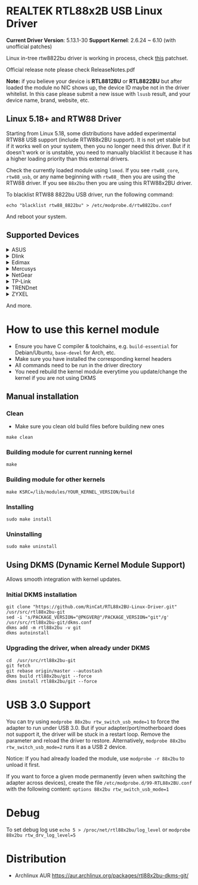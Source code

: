 # REALTEK RTL88x2B USB Linux Driver
**Current Driver Version**: 5.13.1-30
**Support Kernel**: 2.6.24 ~ 6.10 (with unofficial patches)

Linux in-tree rtw8822bu driver is working in process, check [this](https://lore.kernel.org/lkml/20220518082318.3898514-1-s.hauer@pengutronix.de/) patchset.

Official release note please check ReleaseNotes.pdf

**Note:** if you believe your device is **RTL8812BU** or **RTL8822BU** but after loaded the module no NIC shows up, the device ID maybe not in the driver whitelist. In this case please submit a new issue with `lsusb` result, and your device name, brand, website, etc.

## Linux 5.18+ and RTW88 Driver
Starting from Linux 5.18, some distributions have added experimental RTW88 USB support (include RTW88x2BU support).
It is not yet stable but if it works well on your system, then you no longer need this driver.
But if it doesn't work or is unstable, you need to manually blacklist it because it has a higher loading priority than this external drivers.

Check the currently loaded module using `lsmod`. If you see `rtw88_core`, `rtw88_usb`, or any name beginning with `rtw88_` then you are using the RTW88 driver.
If you see `88x2bu` then you are using this RTW88x2BU driver.

To blacklist RTW88 8822bu USB driver, run the following command:

```
echo "blacklist rtw88_8822bu" > /etc/modprobe.d/rtw8822bu.conf
```

And reboot your system.

## Supported Devices
<details>
  <summary>
    ASUS
  </summary>

* ASUS AC1300 USB-AC55 B1
* ASUS U2
* ASUS USB-AC53 Nano
* ASUS USB-AC58
</details>

<details>
  <summary>
    Dlink
  </summary>

* Dlink - DWA-181
* Dlink - DWA-182
* Dlink - DWA-183 D Version
* Dlink - DWA-185
* Dlink - DWA-T185
</details>

<details>
  <summary>
    Edimax
  </summary>

* Edimax EW-7822ULC
* Edimax EW-7822UTC
* Edimax EW-7822UAD
</details>

<details>
  <summary>
    Mercusys
  </summary>

* Mercusys MA30N
* Mercusys MA30H V2
</details>

<details>
  <summary>
    NetGear
  </summary>

* NetGear A6150
</details>

<details>
  <summary>
    TP-Link
  </summary>

* TP-Link Archer T3U
* TP-Link Archer T3U Plus
* TP-Link Archer T3U Nano
* TP-Link Archer T4U V3
* TP-Link Archer T4U Plus
</details>

<details>
  <summary>
    TRENDnet
  </summary>

* TRENDnet TEW-808UBM
</details>

<details>
  <summary>
    ZYXEL
  </summary>

* ZYXEL NWD6602
</details>


And more.

# How to use this kernel module
* Ensure you have C compiler & toolchains, e.g. `build-essential` for Debian/Ubuntu, `base-devel` for Arch, etc.
* Make sure you have installed the corresponding kernel headers
* All commands need to be run in the driver directory
* You need rebuild the kernel module everytime you update/change the kernel if you are not using DKMS


## Manual installation
### Clean
* Make sure you clean old build files before building new ones
```
make clean
```

### Building module for current running kernel
```
make
```

### Building module for other kernels
```
make KSRC=/lib/modules/YOUR_KERNEL_VERSION/build
```

### Installing
```
sudo make install
```

### Uninstalling
```
sudo make uninstall
```

## Using DKMS (Dynamic Kernel Module Support)

Allows smooth integration with kernel updates.

### Initial DKMS installation
```
git clone "https://github.com/RinCat/RTL88x2BU-Linux-Driver.git" /usr/src/rtl88x2bu-git
sed -i 's/PACKAGE_VERSION="@PKGVER@"/PACKAGE_VERSION="git"/g' /usr/src/rtl88x2bu-git/dkms.conf
dkms add -m rtl88x2bu -v git
dkms autoinstall
```
### Upgrading the driver, when already under DKMS
```
cd  /usr/src/rtl88x2bu-git
git fetch
git rebase origin/master --autostash
dkms build rtl88x2bu/git --force
dkms install rtl88x2bu/git --force
```

# USB 3.0 Support
You can try using `modprobe 88x2bu rtw_switch_usb_mode=1` to force the adapter to run under USB 3.0. But if your adapter/port/motherboard does not support it, the driver will be stuck in a restart loop. Remove the parameter and reload the driver to restore. Alternatively, `modprobe 88x2bu rtw_switch_usb_mode=2` runs it as a USB 2 device.

Notice: If you had already loaded the module, use `modprobe -r 88x2bu` to unload it first.

If you want to force a given mode permanently (even when switching the adapter across devices), create the file `/etc/modprobe.d/99-RTL88x2BU.conf` with the following content:
`options 88x2bu rtw_switch_usb_mode=1`


# Debug
To set debug log use `echo 5 > /proc/net/rtl88x2bu/log_level` or `modprobe 88x2bu rtw_drv_log_level=5`

# Distribution
* Archlinux AUR https://aur.archlinux.org/packages/rtl88x2bu-dkms-git/
